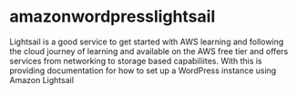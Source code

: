 # amazonwordpresslightsail
Lightsail is a good service to get started with AWS learning and following the cloud journey of learning and available on the AWS free tier and offers services from networking to storage based capabiliites. With this is providing documentation for how to set up a WordPress instance using Amazon Lightsail  
